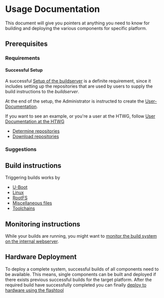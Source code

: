 # Usage Documentation
This document will give you pointers at anything you need to know for building
and deploying the various components for specific platform.

## Prerequisites
### Requirements
#### Successful Setup
A successful [Setup of the buildserver](../setup/setup.md) is a definite
requirement, since it includes setting up the repositories that are used by
users to supply the build instructions to the *buildserver*.

At the end of the setup, the Administrator is instructed to create the
[User-Documentation](../setup/user-documentation.md#Repositories).

If you want to see an example, or you're a user at the HTWG, follow 
[User Documentation at the HTWG](../setup/examples/user-documentation_htwg.md)

* [Determine repositories](common/checkout-repositories.md)
* [Download repositories](common/checkout-repositories.md)

### Suggestions



## Build instructions
Triggering builds works by 

* [U-Boot](../usage/uboot.md)
* [Linux](../usage/linux.md)
* [RootFS](../usage/rootfs.md)
* [Miscellaneous files](../usage/misc.md)
* [Toolchains](../usage/toolchains.md)

## Monitoring instructions
While your builds are running, you might want to [monitor the build system on
the internal webserver](../usage/common/build-monitoring.md).

## Hardware Deployment
To deploy a complete system, successful builds of all components need to be
available.  This means, single components can be built and deployed if there
exists previous successful builds for the target platform. After the required
build have successfully completed you can finally [deploy to hardware using the
flashtool](../usage/flashtool.md)
